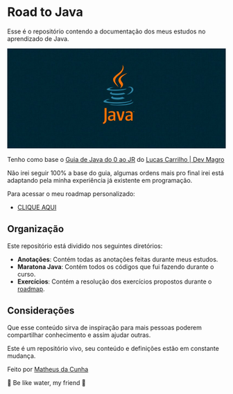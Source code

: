 # Road to Java

Esse é o repositório contendo a documentação dos meus estudos no aprendizado de Java.

![Java Logo](java-logo.png)

Tenho como base o [Guia de Java do 0 ao JR](https://docs.google.com/document/d/12ek1Wsd_ibuwTOjHtLPZwEWdy5-A7cRoO2Bf-v5G1_s/edit?tab=t.0) do [Lucas Carrilho | Dev Magro](https://github.com/karilho)

Não irei seguir 100% a base do guia, algumas ordens mais pro final irei está adaptando pela minha experiência já existente em programação.

Para acessar o meu roadmap personalizado:

- [CLIQUE AQUI](roadmap.md)

## Organização

Este repositório está dividido nos seguintes diretórios:

- **Anotações**: Contém todas as anotações feitas durante meus estudos.
- **Maratona Java**: Contém todos os códigos que fui fazendo durante o curso.
- **Exercícios**: Contém a resolução dos exercícios propostos durante o [roadmap](roadmap.md).

## Considerações

Que esse conteúdo sirva de inspiração para mais pessoas poderem compartilhar conhecimento e assim ajudar outras.

Este é um repositório vivo, seu conteúdo e definições estão em constante mudança.

Feito por [Matheus da Cunha](https://www.linkedin.com/in/matheusdcunha/)

🌊 Be like water, my friend 🌊
